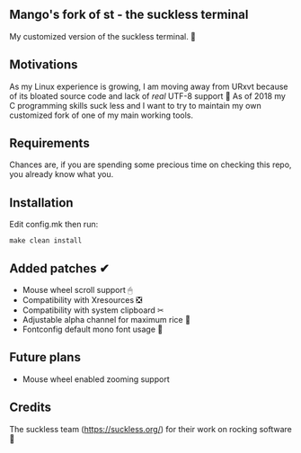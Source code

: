 Mango's fork of st - the suckless terminal
--------------------
My customized version of the suckless terminal. 💽

Motivations
-----------
As my Linux experience is growing, I am moving away from URxvt because of its bloated source code and lack of *real* UTF-8 support 👀 As of 2018 my C programming skills suck less and I want to try to maintain my own customized fork of one of my main working tools.

Requirements
------------
Chances are, if you are spending some precious time on checking this repo, you already know what you.

Installation
------------
Edit config.mk then run:

    make clean install

Added patches ✔
----------------
* Mouse wheel scroll support 🖱
* Compatibility with Xresources ❎
* Compatibility with system clipboard ✂
* Adjustable alpha channel for maximum rice 🍚
* Fontconfig default mono font usage 📜

Future plans
------------
* Mouse wheel enabled zooming support

Credits
-------
The suckless team (https://suckless.org/) for their work on rocking software 🏅

